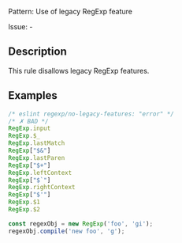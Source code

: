Pattern: Use of legacy RegExp feature

Issue: -

## Description

This rule disallows legacy RegExp features.

## Examples

```js
/* eslint regexp/no-legacy-features: "error" */
/* ✗ BAD */
RegExp.input
RegExp.$_
RegExp.lastMatch
RegExp["$&"]
RegExp.lastParen
RegExp["$+"]
RegExp.leftContext
RegExp["$`"]
RegExp.rightContext
RegExp["$'"]
RegExp.$1
RegExp.$2

const regexObj = new RegExp('foo', 'gi');
regexObj.compile('new foo', 'g');
```
